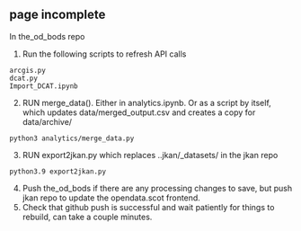 ## page incomplete

In the_od_bods repo
1. Run the following scripts to refresh API calls
```
arcgis.py
dcat.py
Import_DCAT.ipynb
```
2. RUN merge_data(). Either in analytics.ipynb. Or as a script by itself, which updates data/merged_output.csv and creates a copy for data/archive/ 
```
python3 analytics/merge_data.py
```
3. RUN export2jkan.py which replaces ..jkan/_datasets/ in the jkan repo
```
python3.9 export2jkan.py
```
4. Push the_od_bods if there are any processing changes to save, but push jkan repo to update the opendata.scot frontend.
5. Check that github push is successful and wait patiently for things to rebuild, can take a couple minutes.
